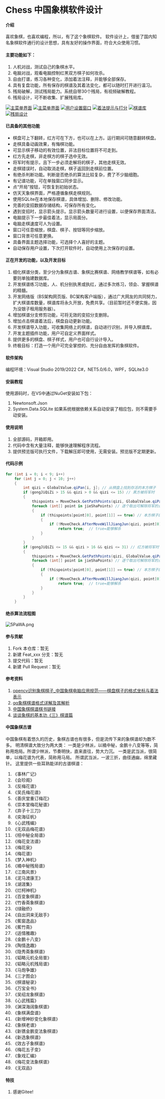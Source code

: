 # Chess 中国象棋软件设计

#### 介绍
喜欢象棋，也喜欢编程，所以，有了这个象棋软件。
软件设计上，借鉴了国内知名象棋软件通行的设计思想，具有友好的操作界面，符合大众使用习惯。

#### 主要功能如下：
1. 人机对战，测试自己的象棋水平。
2. 电脑对战，观看电脑控制红黑双方棋子如何攻杀。
3. 自由打谱，练习各种变化，添加着法注释，并能够全部保存。
4. 具有复盘功能，所有保存的棋谱及其着法变化，都可以随时打开进行温习。
5. 残局破解，测试残局能力。系统自带30个残局，有视频破解教程。
6. 残局设计，可不断收集、扩展残局库。

[![主菜单界面](https://s1.328888.xyz/2022/09/08/9EVxw.png)](https://imgloc.com/i/9EVxw)
[![主菜单界面](https://s1.328888.xyz/2022/09/08/9EzaF.png)](https://imgloc.com/i/9EzaF)
[![用户设置窗口](https://s1.328888.xyz/2022/09/08/9EUjs.png)](https://imgloc.com/i/9EUjs)
[![着法提示与打分](https://s1.328888.xyz/2022/09/08/9Exc0.png)](https://imgloc.com/i/9Exc0)
[![棋谱库](https://s1.328888.xyz/2022/09/08/9EJQp.png)](https://imgloc.com/i/9EJQp)
[![残局设计](https://s1.328888.xyz/2022/09/08/9EyNo.png)](https://imgloc.com/i/9EyNo)

#### 已具备的其他功能
* 棋盘可上下翻转，红方可在下方，也可以在上方。运行期间可随意翻转棋盘。
* 走棋具备动画效果，有悔棋功能。
* 可显示棋子移动的有效位置，非法目标位置将不可走到。
* 红方先走棋，非走棋方的棋子选中无效。
* 将军时有提示，且下一步必须走解将的棋子，其他走棋无效。
* 走棋错误时，自动取消走棋，棋子返回到走棋前位置。
* 有绝杀判断功能。判断是否绝杀的算法比较复杂，费了不少脑细胞。
* 有记谱功能，可在单独窗口同步显示。
* 点“开局”按钮，可恢复到初始状态。
* 仿天天象棋界面，严格遵循象棋走棋规则。
* 使用SQLite在本地保存棋谱，具体增加、删除、修改功能。
* 完善的变招数据存储结构，可保存所有变化。
* 遇到变招时，显示箭头提示。显示箭头数量可进行设置，以便保存界面清洁。
* 电脑提示下一步最佳着法，显示局面分。
* 电脑走棋速度可人为设置。
* 窗口可任意缩放，棋盘、棋子、按钮等同步缩放。
* 窗口背景可任意更换。
* 具备界面主题选择功能，可选择个人喜好的主题。
* 自动保存用户设置，下次打开软件时，自动使用上次保存的设置。

#### 正在开发的功能，以及开发目标

1. 细化棋谱分类，至少分为象棋古谱、象棋比赛棋谱、网络教学棋谱等，如有必要则单独建数据库。
2. 开发棋谱练习功能，人、机分别执黑或执红，通过多次练习，领会、掌握棋谱的精髓。
3. 开发网络版（BS架构网页版、BC架构客户端版），通过广大网友的共同努力，扩大棋谱库数量，棋谱库将永久开放，免费共享。（目前暂时还不便实施，因为没银子租用服务器）。
4. 增加棋谱分支修剪功能，可将无效的变招分支删除。
5. 增加点击棋谱着法后，棋盘自动更新功能。
6. 开发棋谱导入功能，可收集网络上的棋谱，自动进行识别，并导入棋谱库。
7. 开发主题插件功能，用户可自定义界面样式。
8. 提供更多的棋盘、棋子样式，用户也可自行设计导入。
9. 终极目标：打造一个用户可完全掌控的、充分自由发挥的象棋软件。

#### 软件架构

编程环境：Visual Studio 2019/2022
C#，NET5.0/6.0，WPF，SQLite3.0

#### 安装教程

使用源码时，在VS中通过NuGet安装如下包：
1.  Newtonsoft.Json
2.  System.Data.SQLite
如果系统根据依赖关系自动安装了相应包，则不需要手动安装。


#### 使用说明

1.  全部源码，开箱即用。
2.  代码中含有大量注释，能够快速理解程序流程。
3.  提供预览版可执行文件，下载解压即可使用，无需安装。预览版不定期更新。

#### 代码示例

``` c#
for (int i = 0; i < 9; i++)
    for (int j = 0; j < 10; j++)
    {
        int qizi = GlobalValue.qiPan[i, j]; // 从棋盘上找到存活的本方棋子
        if (gongJiQiZi > 15 && qizi > 0 && qizi <= 15) // 黑方被将军时
        {
            thispoints = MoveCheck.GetPathPoints(qizi, GlobalValue.qiPan); // 获得本方棋子的可移动路径
            foreach (int[] point in jieShaPoints) // 逐个取出可解除将军的点位坐标
            {
                if (thispoints[point[0], point[1]] == true) // 本方棋子的可移动路径是否包含解除攻击点
                {
                    if (!MoveCheck.AfterMoveWillJiangJun(qizi, point[0], point[1], GlobalValue.qiPan))
                        return true;  // true=能够解杀
                }
            }
        }
        if (gongJiQiZi <= 15 && qizi > 16 && qizi <= 31) // 红方被将军时
        {
            thispoints = MoveCheck.GetPathPoints(qizi, GlobalValue.qiPan); // 获得本方棋子的可移动路径
            foreach (int[] point in jieShaPoints) // 逐个取出可解除将军的点位坐标
            {
                if (thispoints[point[0], point[1]] == true) // 本方棋子的可移动路径是否包含解除攻击点
                {
                    if (!MoveCheck.AfterMoveWillJiangJun(qizi, point[0], point[1], GlobalValue.qiPan))
                        return true;  // true=能够解杀
                }
            }
        }
    }
```


#### 绝杀算法流程图
![5PaWA.png](https://s1.328888.xyz/2022/06/02/5PaWA.png)
#### 参与贡献

1.  Fork 本仓库：暂无
2.  新建 Feat_xxx 分支：暂无
3.  提交代码：暂无
4.  新建 Pull Request：暂无

#### 参考资料

1.  [opencv识别象棋棋子_中国象棋电脑应用规范——棋盘棋子的格式坐标与着法表示](https://blog.csdn.net/weixin_28681719/article/details/113090094?utm_medium=distribute.pc_relevant.none-task-blog-2~default~baidujs_title~default-4-113090094-blog-87528438.pc_relevant_paycolumn_v3&spm=1001.2101.3001.4242.3&utm_relevant_index=6)
2.  [qq象棋棋谱格式详解及其解析](https://blog.csdn.net/qq_43668159/article/details/87528438)
3.  [中国象棋棋谱棋书链接](https://blog.csdn.net/hbuxiaofei/article/details/50686325?utm_medium=distribute.pc_relevant.none-task-blog-2~default~baidujs_title~default-0-50686325-blog-87528438.pc_relevant_paycolumn_v3&spm=1001.2101.3001.4242.1&utm_relevant_index=2)
4.  [谈谈象棋的基本功《三》棋谱篇](https://blog.csdn.net/l970090853/article/details/89036756?spm=1001.2101.3001.6650.3&utm_medium=distribute.pc_relevant.none-task-blog-2%7Edefault%7ECTRLIST%7ERate-3-89036756-blog-87528438.pc_relevant_paycolumn_v3&depth_1-utm_source=distribute.pc_relevant.none-task-blog-2%7Edefault%7ECTRLIST%7ERate-3-89036756-blog-87528438.pc_relevant_paycolumn_v3&utm_relevant_index=5)

#### 中国象棋古谱

中国象棋有着悠久的历史，象棋古谱也有很多，但是流传下来的象棋谱却为数不多。
明清棋谱大致分为两大类：
一类是少林派，以橘中秘，金鹏十八变等等，简称用炮局。所谓少林派，节奏明快，直来直往，势大力沉。
一类是武当派，很简单，以梅花谱为代表，简称用马局。 所谓武当派，一波三折，曲径通幽，绵里藏针。
这里提供一些耳熟能详的古谱棋谱：
1. 《事林广记》
2. 《会珍阁》
3. 《反梅花谱》
4. 《吴氏梅花谱》
5. 《善庆堂重订梅花》
6. 《崇本堂梅花秘谱》
7. 《弃子十三刀》
8. 《奕海征帆》
9. 《心武残编》
10. 《无双品梅花谱》
11. 《桔中秘全局谱》
12. 《梅花变法谱》
13. 《梅花泉》
14. 《梅花谱》
15. 《梦入神机》
16. 《橘中秘残局谱》
17. 《江南风景》
18. 《泥马渡康王》
19. 《湖涯集》
20. 《烂柯神机》
21. 《百变象棋谱》
22. 《竹香斋象棋谱》
23. 《绿融侨》
24. 《自出洞来无敌手》
25. 《蕉窗逸品》
26. 《蕉竹斋》
27. 《适情雅趣》
28. 《金鹏十八变》
29. 《陶情逸趣》
30. 《隐秀斋象棋谱》
31. 《韬略元机全局普》
32. 《韬略元机残局谱》
33. 《马炮争雄》
34. 《三才图会》
35. 《棋谱秘录》
36. 《万宝全书》
37. 《吴绍龙象棋谱》
38. 《心武残篇》
39. 《渊深海阔象棋谱》
40. 《象棋满盘谱》
41. 《新增神妙变化象棋谱》
42. 《象棋老谱》
43. 《新镌金鹏变法象棋谱》
44. 《新选象棋谱》
45. 《效古子象棋谱》
46. 《梅花五子变》
47. 《象戏汇编》
48. 《梅花变法象棋谱》
49. 《无双品》
#### 特技

1.  感谢Gitee!
